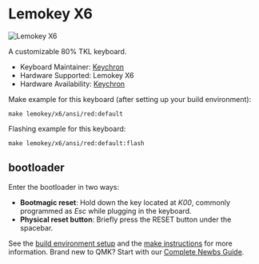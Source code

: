 # Lemokey X6

![Lemokey X6]()

A customizable 80% TKL keyboard.

* Keyboard Maintainer: [Keychron](https://github.com/keychron)
* Hardware Supported: Lemokey X6
* Hardware Availability: [Keychron](https://www.keychron.com)

Make example for this keyboard (after setting up your build environment):

    make lemokey/x6/ansi/red:default

Flashing example for this keyboard:

    make lemokey/x6/ansi/red:default:flash

## bootloader

Enter the bootloader in two ways:

* **Bootmagic reset**: Hold down the key located at *K00*, commonly programmed as *Esc* while plugging in the keyboard.
* **Physical reset button**: Briefly press the RESET button under the spacebar.

See the [build environment setup](https://docs.qmk.fm/#/getting_started_build_tools) and the [make instructions](https://docs.qmk.fm/#/getting_started_make_guide) for more information. Brand new to QMK? Start with our [Complete Newbs Guide](https://docs.qmk.fm/#/newbs).
